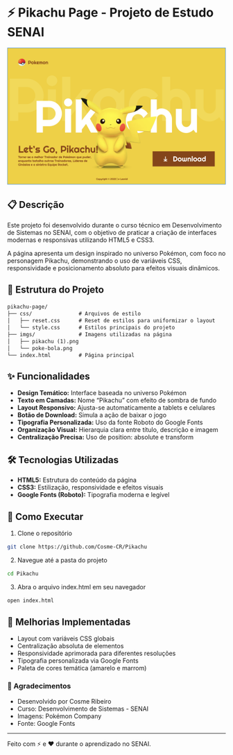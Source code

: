 # ⚡ Pikachu Page - Projeto de Estudo SENAI
![site](./imgs/image.png)

## 📋 Descrição

Este projeto foi desenvolvido durante o curso técnico em Desenvolvimento de Sistemas no SENAI, com o objetivo de praticar a criação de interfaces modernas e responsivas utilizando HTML5 e CSS3.

A página apresenta um design inspirado no universo Pokémon, com foco no personagem Pikachu, demonstrando o uso de variáveis CSS, responsividade e posicionamento absoluto para efeitos visuais dinâmicos.


## 📂 Estrutura do Projeto

```
pikachu-page/
├── css/               # Arquivos de estilo
│   ├── reset.css      # Reset de estilos para uniformizar o layout
│   └── style.css      # Estilos principais do projeto
├── imgs/              # Imagens utilizadas na página
│   ├── pikachu (1).png
│   └── poke-bola.png
└── index.html         # Página principal
```

## ✨ Funcionalidades

- **Design Temático:** Interface baseada no universo Pokémon
- **Texto em Camadas:** Nome “Pikachu” com efeito de sombra de fundo
- **Layout Responsivo:** Ajusta-se automaticamente a tablets e celulares
- **Botão de Download:** Simula a ação de baixar o jogo
- **Tipografia Personalizada:** Uso da fonte Roboto do Google Fonts
- **Organização Visual:** Hierarquia clara entre título, descrição e imagem
- **Centralização Precisa:** Uso de position: absolute e transform

## 🛠️ Tecnologias Utilizadas

- **HTML5:** Estrutura do conteúdo da página
- **CSS3:** Estilização, responsividade e efeitos visuais
- **Google Fonts (Roboto):** Tipografia moderna e legível

## 🚀 Como Executar

1. Clone o repositório
```bash
git clone https://github.com/Cosme-CR/Pikachu
```

2. Navegue até a pasta do projeto
```bash
cd Pikachu
```

3. Abra o arquivo index.html em seu navegador
```bash
open index.html
```

## 🌟 Melhorias Implementadas

- Layout com variáveis CSS globais
- Centralização absoluta de elementos
- Responsividade aprimorada para diferentes resoluções
- Tipografia personalizada via Google Fonts
- Paleta de cores temática (amarelo e marrom)


### 🙏 Agradecimentos

- Desenvolvido por Cosme Ribeiro
- Curso: Desenvolvimento de Sistemas - SENAI
- Imagens: Pokémon Company
- Fonte: Google Fonts

---

Feito com ⚡ e ❤️ durante o aprendizado no SENAI.